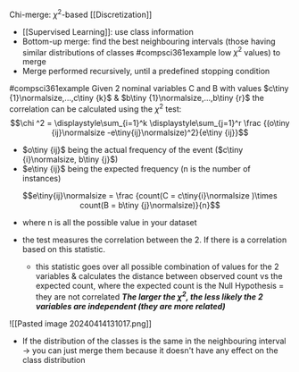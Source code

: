Chi-merge: $\chi  ^2$-based [[Discretization]]
- [[Supervised Learning]]: use class information
- Bottom-up merge: find the best neighbouring intervals (those having similar distributions of classes #compsci361example low $\chi ^2$ values) to merge
- Merge performed recursively, until a predefined stopping condition

#compsci361example Given 2 nominal variables C and B with values $c\tiny {1}\normalsize,...,c\tiny {k}$ & $b\tiny {1}\normalsize,...,b\tiny {r}$ the correlation can be calculated using the $\chi ^2$ test:
$$\chi ^2 = \displaystyle\sum_{i=1}^k \displaystyle\sum_{j=1}^r \frac {(o\tiny {ij}\normalsize -e\tiny{ij}\normalsize)^2}{e\tiny {ij}}$$
- $o\tiny {ij}$ being the actual frequency of the event ($c\tiny {i}\normalsize, b\tiny {j}$)
- $e\tiny {ij}$ being the expected frequency (n is the number of instances)

$$e\tiny{ij}\normalsize = \frac {count(C = c\tiny{i}\normalsize )\times count(B = b\tiny {j}\normalsize)}{n}$$
- where n is all the possible value in your dataset

- the test measures the correlation between the 2. If there is a correlation based on this statistic.
	- this statistic goes over all possible combination of values for the 2 variables & calculates the distance between observed count vs the expected count, where the expected count is the Null Hypothesis = they are not correlated
***The larger the $\chi ^2$, the less likely the 2 variables are independent (they are more related)***

![[Pasted image 20240414131017.png]]
- If the distribution of the classes is the same in the neighbouring interval $\rightarrow$ you can just merge them because it doesn't have any effect on the class distribution
